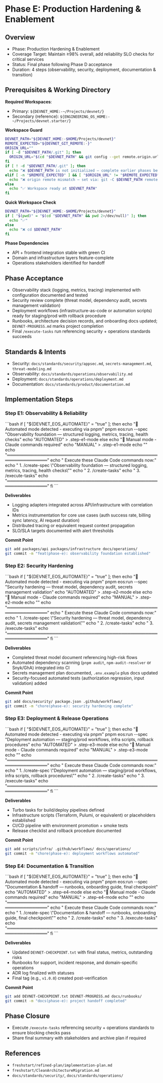 # Phase E: Production Hardening & Enablement

## Overview

- Phase: Production Hardening & Enablement
- Coverage Target: Maintain ≥98% overall, add reliability SLO checks for critical services
- Status: Final phase following Phase D acceptance
- Duration: 4 steps (observability, security, deployment, documentation & transition)

## Prerequisites & Working Directory

**Required Workspaces**:
- Primary: `${DEVNET_HOME:-~/Projects/devnet/}`
- Secondary (reference): `${ENGINEERING_OS_HOME:-~/Projects/devnet.starter/}`

**Workspace Guard**
```bash
DEVNET_PATH="${DEVNET_HOME:-$HOME/Projects/devnet}"
REMOTE_EXPECTED="${DEVNET_GIT_REMOTE:-}"
ORIGIN_URL=""
if [ -d "$DEVNET_PATH/.git" ]; then
  ORIGIN_URL="$(cd "$DEVNET_PATH" && git config --get remote.origin.url 2>/dev/null)"
fi
if [ ! -d "$DEVNET_PATH/.git" ]; then
  echo "❌ $DEVNET_PATH is not initialized — complete earlier phases before Phase E"
elif [ -n "$REMOTE_EXPECTED" ] && [ "$ORIGIN_URL" != "$REMOTE_EXPECTED" ]; then
  echo "❌ origin remote mismatch — set via: git -C $DEVNET_PATH remote set-url origin $REMOTE_EXPECTED"
else
  echo "✅ Workspace ready at $DEVNET_PATH"
fi
```

**Quick Workspace Check**
```bash
DEVNET_PATH="${DEVNET_HOME:-$HOME/Projects/devnet}"
if [ "$(pwd)" = "$(cd "$DEVNET_PATH" && pwd 2>/dev/null)" ]; then
  echo "✅"
else
  echo "❌ cd $DEVNET_PATH"
fi
```

**Phase Dependencies**
- API + frontend integration stable with green CI
- Domain and infrastructure layers feature-complete
- Operations stakeholders identified for handoff

## Phase Acceptance

- Observability stack (logging, metrics, tracing) implemented with configuration documented and tested
- Security review complete (threat model, dependency audit, secrets management validation)
- Deployment workflows (infrastructure-as-code or automation scripts) ready for staging/prod with rollback procedure
- Runbooks, architecture decision records, and onboarding docs updated; `DEVNET-PROGRESS.md` marks project completion
- Final `/execute-tasks` run referencing security + operations standards succeeds

## Standards & Intents

- Security: `docs/standards/security/appsec.md`, `secrets-management.md`, `threat-modeling.md`
- Observability: `docs/standards/operations/observability.md`
- Deployment: `docs/standards/operations/deployment.md`
- Documentation: `docs/standards/product/documentation.md`

## Implementation Steps

### Step E1: Observability & Reliability

<user-action-required>
```bash
if [ "${DEVNET_EOS_AUTOMATE}" = "true" ]; then
    echo "🤖 Automated mode detected - executing via pnpm"
    pnpm eos:run --spec "Observability foundation — structured logging, metrics, tracing, health checks"
    echo "AUTOMATED" > .step-e1-mode
else
    echo "👤 Manual mode - Claude commands required"
    echo "MANUAL" > .step-e1-mode
    echo ""
    echo "════════════════════════════════════════════════════════════════"
    echo "  Execute these Claude Code commands now:"
    echo "  1. /create-spec \"Observability foundation — structured logging, metrics, tracing, health checks\""
    echo "  2. /create-tasks"
    echo "  3. /execute-tasks"
    echo "════════════════════════════════════════════════════════════════"
fi
```
</user-action-required>

**Deliverables**
- Logging adapters integrated across API/infrastructure with correlation IDs
- Metrics instrumentation for core use cases (auth success rate, billing sync latency, AI request duration)
- Distributed tracing or equivalent request context propagation
- SLO/SLA targets documented with alert thresholds

**Commit Point**
```bash
git add packages/api packages/infrastructure docs/operations/
git commit -m "feat(phase-e): observability foundation established"
```

### Step E2: Security Hardening

<user-action-required>
```bash
if [ "${DEVNET_EOS_AUTOMATE}" = "true" ]; then
    echo "🤖 Automated mode detected - executing via pnpm"
    pnpm eos:run --spec "Security hardening — threat model, dependency audit, secrets management validation"
    echo "AUTOMATED" > .step-e2-mode
else
    echo "👤 Manual mode - Claude commands required"
    echo "MANUAL" > .step-e2-mode
    echo ""
    echo "════════════════════════════════════════════════════════════════"
    echo "  Execute these Claude Code commands now:"
    echo "  1. /create-spec \"Security hardening — threat model, dependency audit, secrets management validation\""
    echo "  2. /create-tasks"
    echo "  3. /execute-tasks"
    echo "════════════════════════════════════════════════════════════════"
fi
```
</user-action-required>

**Deliverables**
- Completed threat model document referencing high-risk flows
- Automated dependency scanning (`pnpm audit`, `npm-audit-resolver` or Snyk/GhA) integrated into CI
- Secrets management plan documented, `.env.example` plus docs updated
- Security-focused automated tests (authorization regression, input validation) added

**Commit Point**
```bash
git add docs/security/ package.json .github/workflows/
git commit -m "chore(phase-e): security hardening complete"
```

### Step E3: Deployment & Release Operations

<user-action-required>
```bash
if [ "${DEVNET_EOS_AUTOMATE}" = "true" ]; then
    echo "🤖 Automated mode detected - executing via pnpm"
    pnpm eos:run --spec "Deployment automation — staging/prod workflows, infra scripts, rollback procedures"
    echo "AUTOMATED" > .step-e3-mode
else
    echo "👤 Manual mode - Claude commands required"
    echo "MANUAL" > .step-e3-mode
    echo ""
    echo "════════════════════════════════════════════════════════════════"
    echo "  Execute these Claude Code commands now:"
    echo "  1. /create-spec \"Deployment automation — staging/prod workflows, infra scripts, rollback procedures\""
    echo "  2. /create-tasks"
    echo "  3. /execute-tasks"
    echo "════════════════════════════════════════════════════════════════"
fi
```
</user-action-required>

**Deliverables**
- Turbo tasks for build/deploy pipelines defined
- Infrastructure scripts (Terraform, Pulumi, or equivalent) or placeholders established
- CI/CD pipeline with environment promotion + smoke tests
- Release checklist and rollback procedure documented

**Commit Point**
```bash
git add scripts/infra/ .github/workflows/ docs/operations/
git commit -m "chore(phase-e): deployment workflows automated"
```

### Step E4: Documentation & Transition

<user-action-required>
```bash
if [ "${DEVNET_EOS_AUTOMATE}" = "true" ]; then
    echo "🤖 Automated mode detected - executing via pnpm"
    pnpm eos:run --spec "Documentation & handoff — runbooks, onboarding guide, final checkpoint"
    echo "AUTOMATED" > .step-e4-mode
else
    echo "👤 Manual mode - Claude commands required"
    echo "MANUAL" > .step-e4-mode
    echo ""
    echo "════════════════════════════════════════════════════════════════"
    echo "  Execute these Claude Code commands now:"
    echo "  1. /create-spec \"Documentation & handoff — runbooks, onboarding guide, final checkpoint\""
    echo "  2. /create-tasks"
    echo "  3. /execute-tasks"
    echo "════════════════════════════════════════════════════════════════"
fi
```
</user-action-required>

**Deliverables**
- Updated `DEVNET-CHECKPOINT.txt` with final status, metrics, outstanding risks
- Runbooks for support, incident response, and domain-specific operations
- ADR log finalized with statuses
- Final tag (e.g., `v1.0.0`) created post-verification

**Commit Point**
```bash
git add DEVNET-CHECKPOINT.txt DEVNET-PROGRESS.md docs/runbooks/
git commit -m "docs(phase-e): project handoff completed"
```

## Phase Closure

- Execute `/execute-tasks` referencing security + operations standards to ensure blocking checks pass
- Share final summary with stakeholders and archive plan if required

## References

- `freshstart/refined-plan/implementation-plan.md`
- `freshstart/CleanArchitectureMigration.md`
- `docs/standards/security/`, `docs/standards/operations/`
